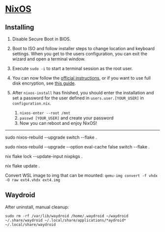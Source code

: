 # [NixOS](https://nixos.org)

## Installing

1. Disable Secure Boot in BIOS.

2. Boot to ISO and follow installer steps to change location and keyboard settings. When you get to the users configuration, you can exit the wizard and open a terminal window.

3. Execute `sudo -i` to start a terminal session as the root user.

4. You can now follow the [official instructions](https://nixos.org/manual/nixos/stable/#sec-installation), or if you want to use full disk encryption, see [this guide](https://gist.github.com/ladinu/bfebdd90a5afd45dec811296016b2a3f).

5. After `nixos-install` has finished, you should enter the installation and set a password for the user defined in `users.user.[YOUR_USER]` in `configuration.nix`.
   1. `nixos-enter --root /mnt`
   2. `passwd [YOUR_USER]` and create your password
   3. Now you can reboot and enjoy NixOS!

---

sudo nixos-rebuild --upgrade switch --flake .

sudo nixos-rebuild --upgrade --option eval-cache false switch --flake .

nix flake lock --update-input nixpkgs .

nix flake update .

Convert WSL image to img that can be mounted: `qemu-img convert -f vhdx -O raw ext4.vhdx ext4.img`

## Waydroid

After uninstall, manual cleanup:

```shell
sudo rm -rf /var/lib/waydroid /home/.waydroid ~/waydroid ~/.share/waydroid ~/.local/share/applications/*aydroid* ~/.local/share/waydroid
```
